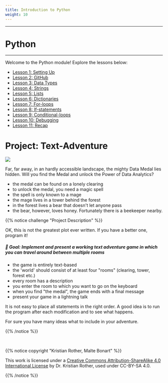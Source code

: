 ```yaml
---
title: Introduction to Python
weight: 10
---
```


---
# Python
---
Welcome to the Python module! Explore the lessons below:

- [Lesson 1: Setting Up](setup.md)
- [Lesson 2: GitHub](github.md)
- [Lesson 3: Data Types](data-types.md)
- [Lesson 4: Strings](strings.md)
- [Lesson 5: Lists](lists.md)
- [Lesson 6: Dictionaries](dictionaries.md)
- [Lesson 7: For-loops](for-loops.md)
- [Lesson 8: If-statements](if-statements.md)
- [Lesson 9: Conditional-loops](conditional-loops.md)
- [Lesson 10: Debugging](debugging.md)
- [Lesson 11: Recap](recap.md)


# Project: Text-Adventure

![](https://www.academis.eu/static/content/games_EN/dragon_egg.png)

Far, far away, in an hardly accessible landscape, the mighty Data Medal lies hidden.
Will you find the Medal and unlock the Power of Data Analytics?

- the medal can be found on a lonely clearing
- to unlock the medal, you need a magic spell
- the spell is only known to a mage
- the mage lives in a tower behind the forest
- in the forest lives a bear that doesn't let anyone pass
- the bear, however, loves honey. Fortunately there is a beekeeper nearby.


{{% notice challenge "Project Description" %}}

OK, this is not the greatest plot ever written. If you have a better one, program it!

##### 🎯 Goal: Implement and present a working text adventure game in which you can travel around between multiple rooms

- the game is entirely text-based
- the 'world' should consist of at least four "rooms" (clearing, tower, forest etc.)
- every room has a description
- you enter the room to which you want to go on the keyboard
- when you find "the medal", the game ends with a final message
- present your game in a lightning talk

It is not easy to place all statements in the right order. A good idea is to run the program after each modification and to see what happens.

For sure you have many ideas what to include in your adventure.

{{% /notice %}}

<br>

{{% notice copyright "Kristian Rother, Malte Bonart" %}}

This work is licensed under a [Creative Commons Attribution-ShareAlike 4.0 International License](https://creativecommons.org/licenses/by-sa/4.0/) by Dr. Kristian Rother, used under CC-BY-SA 4.0. 

{{% /notice %}}
